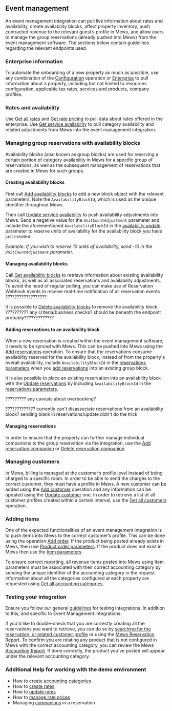 ## Event management

An event management integration can pull live information about rates and availability, create availability blocks, affect property inventory, push contracted revenue to the relevant guest’s profile in Mews, and allow users to manage the group reservations (already pushed into Mews) from the event management software. The sections below contain guidelines regarding the relevant endpoints used.

### Enterprise information

To automate the onboarding of a new property as much as possible, use any combination of the [Configuration](../operations/configuration.md) operation or [Enterprise](../operations/enterprises.md) to pull information about a property, including but not limited to resources configuration, applicable tax rates, services and products, company profiles.

### Rates and availability

Use [Get all rates](../operations/services.md#get-all-rates) and  [Get rate pricing](../operations/services.md#get-all-rates) to pull data about rates offered in the enterprise. Use [Get service availability](../operations/services.md#get-service-availability) to pull category availability and related adjustments from Mews into the event management integration.

### Managing group reservations with availability blocks

Availability blocks (also known as group blocks) are used for reserving a certain portion of category availability in Mews for a specific group of reservations, as well as the subsequent management of reservations that are created in Mews for such groups. 

#### Creating availability blocks

First call [Add availability blocks](../operations/services.md#add-availability-blocks) to add a new block object with the relevant parameters. Note the `AvailabilityBlockId`, which is used as the unique identifier throughout Mews. 

Then call [Update service availability](../operations/services.md#update-service-availability) to push availability adjustments into Mews. Send a negative value for the `UnitCountAdjustment` parameter and include the aforementioned `AvailabilityBlockId` in the [availability update](../operations/services.md#availability-update) parameter to reserve units of availability for the availability block you have just created. 

*Example: If you wish to reserve 10 units of availability, send -10 in the `UnitCountAdjustment` parameter.*

#### Managing availability blocks

Call [Get availability blocks](../operations/services.md#add-availability-blocks) to retrieve information about existing availability blocks, as well as all associated reservations and availability adjustments. To avoid the need of regular polling, you can make use of Reservation Webhook events to receive real-time notification of all reservation events ??????????????????

It is possible to [Delete availability blocks](../operations/services.md#delete-availability-blocks) to remove the availability block. ?????????? any criteria/business checks? should be beneath the endpoint probably?????????????

#### Adding reservations to an availability block

When a new reservation is created within the event management software, it needs to be synced with Mews. This can be pushed into Mews using the [Add reservations](../operations/reservations.md#add-reservations) operation. To ensure that the reservations consume availability reserved for the availability block, instead of from the property's overall availability, include `AvailabilityBlockId` in the [reservations parameters](../operations/reservations..#reservation-parameters) when you [add reservations](../operations/reservations.md#add-reservations) into an existing group block.

It is also possible to place an existing reservation into an availability block with the [Update reservations](../operations/reservations.md#update-reservations) by including `AvailabilityBlockId` in the [reservations parameters](../operations/reservations..#reservation-parameters).


????????? any caveats about overbooking?

????????????? currently can't disassociate reservations from an availability block? sending blank in reservations/update didn't do the trick

#### Managing reservations

In order to ensure that the property can further manage individual companions to the group reservation via the integration, use the [Add reservation companion](../operations/reservations.md#add-reservation-companion) or [Delete reservation companion](../operations/reservations.md#delete-reservation-companion). 




### Managing customers

In Mews, billing is managed at the customer’s profile level instead of being charged to a specific room. In order to be able to send the charges to the correct customer, they must have a profile in Mews. A new customer can be added using the [Add customer](../operations/customers.md#add-customer) operation and any information can be updated using the [Update customer](../operations/customers.md#update-customer) one. In order to retrieve a list of all customer profiles created within a certain interval, use the [Get all customers](../operations/customers.md#get-all-customers) operation.



### Adding items

One of the expected functionalities of an event management integration is to push items into Mews to the correct customer’s profile. This can be done using the operation [Add order](../operations/services.md#add-order). If the product being posted already exists in Mews, then use [Product order parameters](../operations/services.md#product-order-parameters). If the product does not exist in Mews then use the [Item parameters](../operations/services.md#item-parameters).

To ensure correct reporting, all revenue items posted into Mews using Item parameters must be associated with their correct accounting category by sending the unique identifier of the accounting category in the request. Information about all the categories configured at each property are requested using [Get all accounting categories](../operations/finance.md#get-all-accounting-categories). 


### Testing your integration

Ensure you follow our general [guidelines](../guidelines.md) for testing integrations. In addition to this, and specific to Event Management integrations:

If you'd like to double-check that you are correctly creating all the reservations you want to retrieve, you can do so by [searching for the reservation, or related customer profile](https://intercom.help/mews-systems/en/articles/4258665-search-in-commander) or using the [Mews Reservation Report](https://help.mews.com/en/articles/4245884-reservation-report). 
To confirm you are relating any product that is not configured in Mews with the correct accounting category, you can review the Mews [Accounting Report](https://intercom.help/mews-systems/en/articles/4245918-accounting-report). If done correctly, the product you've posted will appear under the relevant accounting category.  

### Additional Help for working with the demo environment

- How to create [accounting categories](https://intercom.help/mews-systems/en/articles/4244319-create-an-accounting-category)
- How to [create rates](https://help.mews.com/en/articles/4244388-create-a-rate)
- How to [update rates](https://help.mews.com/en/articles/4244389-update-or-remove-a-rate) 
- How to [manage rate prices](https://intercom.help/mews-systems/en/articles/4245964-rate-management)
- Managing [companions](https://help.mews.com/en/articles/4397097-add-a-companion-to-the-reservation) in a reservation
